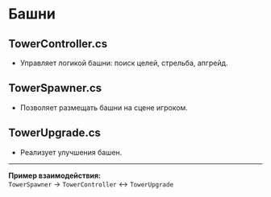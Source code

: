 # Башни

## TowerController.cs

- Управляет логикой башни: поиск целей, стрельба, апгрейд.

## TowerSpawner.cs

- Позволяет размещать башни на сцене игроком.

## TowerUpgrade.cs

- Реализует улучшения башен.

---
**Пример взаимодействия:**  
`TowerSpawner` → `TowerController` ↔ `TowerUpgrade`
